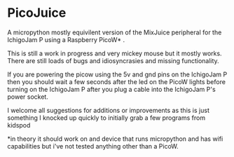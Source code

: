 # PicoJuice
A micropython mostly equivilent version of the MixJuice peripheral for the IchigoJam P using a Raspberry PicoW* .

This is still a work in progress and very mickey mouse but it mostly works. There are still loads of bugs and idiosyncrasies and missing functionality.

If you are powering the picow using the 5v and gnd pins on the IchigoJam P then you should wait a few seconds after the led on the PicoW lights before turning on the IchigoJam P after you plug a cable into the IchigoJam P's power socket.

I welcome all suggestions for additions or improvements as this is just something I knocked up quickly to initially grab a few programs from kidspod

*in theory it should work on and device that runs micropython and has wifi capabilities but i've not tested anything other than a PicoW.

